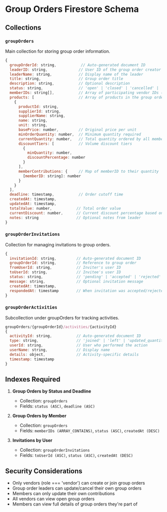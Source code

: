 # Group Orders Firestore Schema

## Collections

### `groupOrders`
Main collection for storing group order information.

```javascript
{
  groupOrderId: string,           // Auto-generated document ID
  leaderID: string,              // User ID of the group order creator
  leaderName: string,            // Display name of the leader
  title: string,                 // Group order title
  description: string,           // Optional description
  status: string,                // 'open' | 'closed' | 'cancelled' | 'fulfilled'
  memberIDs: string[],           // Array of participating vendor IDs (including leader)
  products: [                    // Array of products in the group order
    {
      productId: string,
      supplierId: string,
      supplierName: string,
      name: string,
      unit: string,
      basePrice: number,         // Original price per unit
      minOrderQuantity: number,  // Minimum quantity required
      currentQuantity: number,   // Total quantity ordered by all members
      discountTiers: [           // Volume discount tiers
        {
          minQuantity: number,
          discountPercentage: number
        }
      ],
      memberContributions: {     // Map of memberID to their quantity
        [memberID: string]: number
      }
    }
  ],
  deadline: timestamp,           // Order cutoff time
  createdAt: timestamp,
  updatedAt: timestamp,
  totalValue: number,           // Total order value
  currentDiscount: number,      // Current discount percentage based on volume
  notes: string                 // Optional notes from leader
}
```

### `groupOrderInvitations`
Collection for managing invitations to group orders.

```javascript
{
  invitationId: string,         // Auto-generated document ID
  groupOrderId: string,         // Reference to group order
  fromUserId: string,           // Inviter's user ID
  toUserId: string,             // Invitee's user ID
  status: string,               // 'pending' | 'accepted' | 'rejected' | 'expired'
  message: string,              // Optional invitation message
  createdAt: timestamp,
  respondedAt: timestamp        // When invitation was accepted/rejected
}
```

### `groupOrderActivities`
Subcollection under groupOrders for tracking activities.

```javascript
groupOrders/{groupOrderId}/activities/{activityId}
{
  activityId: string,           // Auto-generated document ID
  type: string,                 // 'joined' | 'left' | 'updated_quantity' | 'comment'
  userId: string,               // User who performed the action
  userName: string,             // Display name
  details: object,              // Activity-specific details
  timestamp: timestamp
}
```

## Indexes Required

1. **Group Orders by Status and Deadline**
   - Collection: `groupOrders`
   - Fields: `status (ASC)`, `deadline (ASC)`

2. **Group Orders by Member**
   - Collection: `groupOrders`
   - Fields: `memberIDs (ARRAY_CONTAINS)`, `status (ASC)`, `createdAt (DESC)`

3. **Invitations by User**
   - Collection: `groupOrderInvitations`
   - Fields: `toUserId (ASC)`, `status (ASC)`, `createdAt (DESC)`

## Security Considerations

- Only vendors (role === 'vendor') can create or join group orders
- Group order leaders can update/cancel their own group orders
- Members can only update their own contributions
- All vendors can view open group orders
- Members can view full details of group orders they're part of

